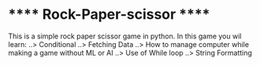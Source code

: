 **** Rock-Paper-scissor ****
=======

This is a simple rock paper scissor game in python.
In this game you wil learn:
..> Conditional
..> Fetching Data
..> How to manage computer while making a game without ML or AI
..> Use of While loop
..> String Formatting
